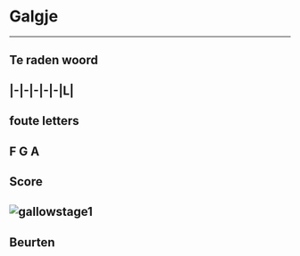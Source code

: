 # Galgje
---
## Te raden woord

|-|-|-|-|-|L|
---
## foute letters
F G A
---
## Score
![gallowstage1](./images/4.png)
---
## Beurten
